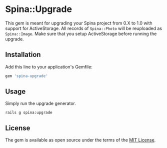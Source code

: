 # Spina::Upgrade
This gem is meant for upgrading your Spina project from 0.X to 1.0 with support for ActiveStorage. All records of `Spina::Photo` will be reuploaded as `Spina::Image`. Make sure that you setup ActiveStorage before running the upgrade.

## Installation
Add this line to your application's Gemfile:

```ruby
gem 'spina-upgrade'
```

## Usage
Simply run the upgrade generator.

```
rails g spina:upgrade
```

## License
The gem is available as open source under the terms of the [MIT License](https://opensource.org/licenses/MIT).
